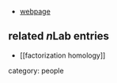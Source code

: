 

* [webpage](http://www.math.northwestern.edu/~knudsen/)

## related $n$Lab entries

* [[factorization homology]]

category: people
